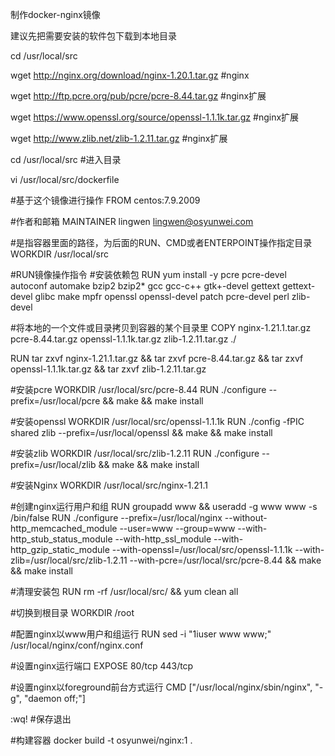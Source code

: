 制作docker-nginx镜像

建议先把需要安装的软件包下载到本地目录

cd /usr/local/src

wget http://nginx.org/download/nginx-1.20.1.tar.gz   #nginx

wget http://ftp.pcre.org/pub/pcre/pcre-8.44.tar.gz   #nginx扩展

wget https://www.openssl.org/source/openssl-1.1.1k.tar.gz  #nginx扩展

wget http://www.zlib.net/zlib-1.2.11.tar.gz  #nginx扩展

cd /usr/local/src  #进入目录

vi   /usr/local/src/dockerfile

#基于这个镜像进行操作
FROM centos:7.9.2009

#作者和邮箱
MAINTAINER lingwen lingwen@osyunwei.com

#是指容器里面的路径，为后面的RUN、CMD或者ENTERPOINT操作指定目录
WORKDIR  /usr/local/src

#RUN镜像操作指令
#安装依赖包
RUN yum install -y pcre pcre-devel autoconf automake  bzip2 bzip2*  gcc gcc-c++ gtk+-devel  gettext gettext-devel glibc  make mpfr  openssl openssl-devel patch pcre-devel perl   zlib-devel

#将本地的一个文件或目录拷贝到容器的某个目录里
COPY nginx-1.21.1.tar.gz  pcre-8.44.tar.gz  openssl-1.1.1k.tar.gz  zlib-1.2.11.tar.gz   ./

RUN tar zxvf nginx-1.21.1.tar.gz  && tar zxvf  pcre-8.44.tar.gz  && tar zxvf openssl-1.1.1k.tar.gz  && tar zxvf zlib-1.2.11.tar.gz

#安装pcre 
WORKDIR  /usr/local/src/pcre-8.44
RUN  ./configure --prefix=/usr/local/pcre && make  && make install

#安装openssl
WORKDIR /usr/local/src/openssl-1.1.1k
RUN  ./config -fPIC shared zlib --prefix=/usr/local/openssl && make && make install

#安装zlib
WORKDIR /usr/local/src/zlib-1.2.11
RUN ./configure --prefix=/usr/local/zlib && make && make install

#安装Nginx
WORKDIR /usr/local/src/nginx-1.21.1

#创建nginx运行用户和组
RUN groupadd www &&  useradd -g www www -s /bin/false
RUN ./configure --prefix=/usr/local/nginx --without-http_memcached_module --user=www --group=www --with-http_stub_status_module --with-http_ssl_module --with-http_gzip_static_module --with-openssl=/usr/local/src/openssl-1.1.1k --with-zlib=/usr/local/src/zlib-1.2.11 --with-pcre=/usr/local/src/pcre-8.44  && make && make install

#清理安装包
RUN rm -rf /usr/local/src/ && yum clean all

#切换到根目录
WORKDIR /root

#配置nginx以www用户和组运行
RUN  sed -i "1iuser www www;" /usr/local/nginx/conf/nginx.conf

#设置nginx运行端口
EXPOSE 80/tcp   443/tcp

#设置nginx以foreground前台方式运行
CMD ["/usr/local/nginx/sbin/nginx", "-g", "daemon off;"]

:wq!  #保存退出

#构建容器
docker  build  -t  osyunwei/nginx:1 .
